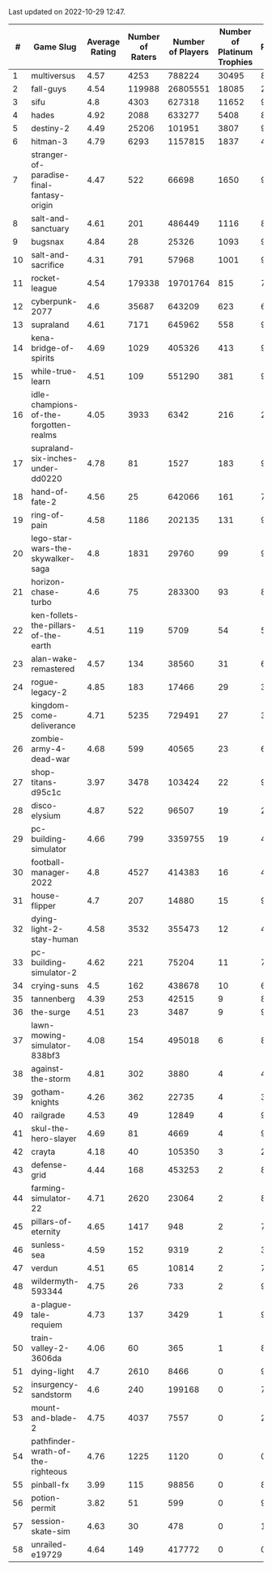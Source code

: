 Last updated on 2022-10-29 12:47.


|#|Game Slug|Average Rating|Number of Raters|Number of Players|Number of Platinum Trophies|Max Rarity (%)|
|---|---|---|---|---|---|---|
|1|multiversus|4.57|4253|788224|30495|80|
|2|fall-guys|4.54|119988|26805551|18085|2|
|3|sifu|4.8|4303|627318|11652|96|
|4|hades|4.92|2088|633277|5408|89|
|5|destiny-2|4.49|25206|101951|3807|96|
|6|hitman-3|4.79|6293|1157815|1837|48|
|7|stranger-of-paradise-final-fantasy-origin|4.47|522|66698|1650|98|
|8|salt-and-sanctuary|4.61|201|486449|1116|83|
|9|bugsnax|4.84|28|25326|1093|97|
|10|salt-and-sacrifice|4.31|791|57968|1001|91|
|11|rocket-league|4.54|179338|19701764|815|75|
|12|cyberpunk-2077|4.6|35687|643209|623|61|
|13|supraland|4.61|7171|645962|558|99|
|14|kena-bridge-of-spirits|4.69|1029|405326|413|94|
|15|while-true-learn|4.51|109|551290|381|93|
|16|idle-champions-of-the-forgotten-realms|4.05|3933|6342|216|25|
|17|supraland-six-inches-under-dd0220|4.78|81|1527|183|99|
|18|hand-of-fate-2|4.56|25|642066|161|72|
|19|ring-of-pain|4.58|1186|202135|131|97|
|20|lego-star-wars-the-skywalker-saga|4.8|1831|29760|99|98|
|21|horizon-chase-turbo|4.6|75|283300|93|83|
|22|ken-follets-the-pillars-of-the-earth|4.51|119|5709|54|53|
|23|alan-wake-remastered|4.57|134|38560|31|6|
|24|rogue-legacy-2|4.85|183|17466|29|36|
|25|kingdom-come-deliverance|4.71|5235|729491|27|30|
|26|zombie-army-4-dead-war|4.68|599|40565|23|66|
|27|shop-titans-d95c1c|3.97|3478|103424|22|98|
|28|disco-elysium|4.87|522|96507|19|28|
|29|pc-building-simulator|4.66|799|3359755|19|47|
|30|football-manager-2022|4.8|4527|414383|16|48|
|31|house-flipper|4.7|207|14880|15|93|
|32|dying-light-2-stay-human|4.58|3532|355473|12|48|
|33|pc-building-simulator-2|4.62|221|75204|11|74|
|34|crying-suns|4.5|162|438678|10|65|
|35|tannenberg|4.39|253|42515|9|83|
|36|the-surge|4.51|23|3487|9|94|
|37|lawn-mowing-simulator-838bf3|4.08|154|495018|6|89|
|38|against-the-storm|4.81|302|3880|4|4|
|39|gotham-knights|4.26|362|22735|4|35|
|40|railgrade|4.53|49|12849|4|98|
|41|skul-the-hero-slayer|4.69|81|4669|4|96|
|42|crayta|4.18|40|105350|3|23|
|43|defense-grid|4.44|168|453253|2|80|
|44|farming-simulator-22|4.71|2620|23064|2|82|
|45|pillars-of-eternity|4.65|1417|948|2|79|
|46|sunless-sea|4.59|152|9319|2|37|
|47|verdun|4.51|65|10814|2|70|
|48|wildermyth-593344|4.75|26|733|2|91|
|49|a-plague-tale-requiem|4.73|137|3429|1|91|
|50|train-valley-2-3606da|4.06|60|365|1|88|
|51|dying-light|4.7|2610|8466|0|96|
|52|insurgency-sandstorm|4.6|240|199168|0|7|
|53|mount-and-blade-2|4.75|4037|7557|0|21|
|54|pathfinder-wrath-of-the-righteous|4.76|1225|1120|0|0.1|
|55|pinball-fx|3.99|115|98856|0|85|
|56|potion-permit|3.82|51|599|0|97|
|57|session-skate-sim|4.63|30|478|0|14|
|58|unrailed-e19729|4.64|149|417772|0|0.2|
